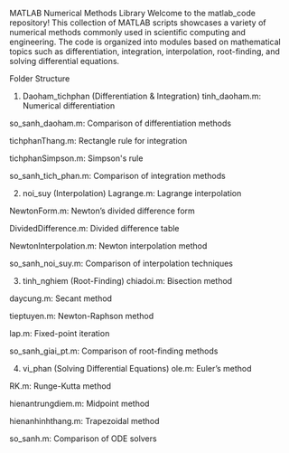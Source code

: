 MATLAB Numerical Methods Library
Welcome to the matlab_code repository! This collection of MATLAB scripts showcases a variety of numerical methods commonly used in scientific computing and engineering. The code is organized into modules based on mathematical topics such as differentiation, integration, interpolation, root-finding, and solving differential equations.

Folder Structure
1. Daoham_tichphan (Differentiation & Integration)
tinh_daoham.m: Numerical differentiation

so_sanh_daoham.m: Comparison of differentiation methods

tichphanThang.m: Rectangle rule for integration

tichphanSimpson.m: Simpson's rule

so_sanh_tich_phan.m: Comparison of integration methods

2. noi_suy (Interpolation)
Lagrange.m: Lagrange interpolation

NewtonForm.m: Newton’s divided difference form

DividedDifference.m: Divided difference table

NewtonInterpolation.m: Newton interpolation method

so_sanh_noi_suy.m: Comparison of interpolation techniques

3. tinh_nghiem (Root-Finding)
chiadoi.m: Bisection method

daycung.m: Secant method

tieptuyen.m: Newton-Raphson method

lap.m: Fixed-point iteration

so_sanh_giai_pt.m: Comparison of root-finding methods

4. vi_phan (Solving Differential Equations)
ole.m: Euler’s method

RK.m: Runge-Kutta method

hienantrungdiem.m: Midpoint method

hienanhinhthang.m: Trapezoidal method

so_sanh.m: Comparison of ODE solvers
